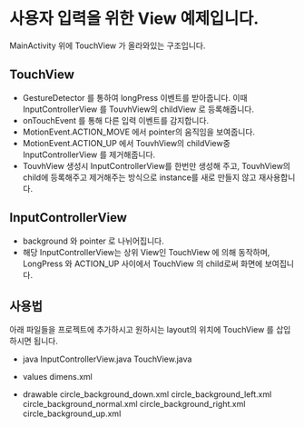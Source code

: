 # 사용자 입력을 위한 View 예제입니다.
MainActivity 위에 TouchView 가 올라와있는 구조입니다.

## TouchView
- GestureDetector 를 통하여 longPress 이벤트를 받아줍니다.  이때 InputControllerView 를 TouvhView의 childView 로 등록해줍니다.
- onTouchEvent 를 통해 다른 입력 이벤트를 감지합니다. 
- MotionEvent.ACTION_MOVE 에서 pointer의 움직임을 보여줍니다.
- MotionEvent.ACTION_UP 에서 TouvhView의 childView중 InputControllerView 를 제거해줍니다. 
- TouvhView 생성시 InputControllerView를 한번만 생성해 주고, TouvhView의 child에 등록해주고 제거해주는 방식으로 instance를 새로 만들지 않고 재사용합니다.


## InputControllerView
- background 와 pointer 로 나뉘어집니다.
- 해당 InputControllerView는 상위 View인 TouchView 에 의해 동작하며, LongPress 와 ACTION_UP 사이에서 TouchView 의 child로써 화면에 보여집니다.


## 사용법
아래 파일들을 프로젝트에 추가하시고 원하시는 layout의 위치에 TouchView 를 삽입하시면 됩니다.
- java
    InputControllerView.java
    TouchView.java

- values
    dimens.xml

- drawable
    circle_background_down.xml
    circle_background_left.xml
    circle_background_normal.xml
    circle_background_right.xml
    circle_background_up.xml
